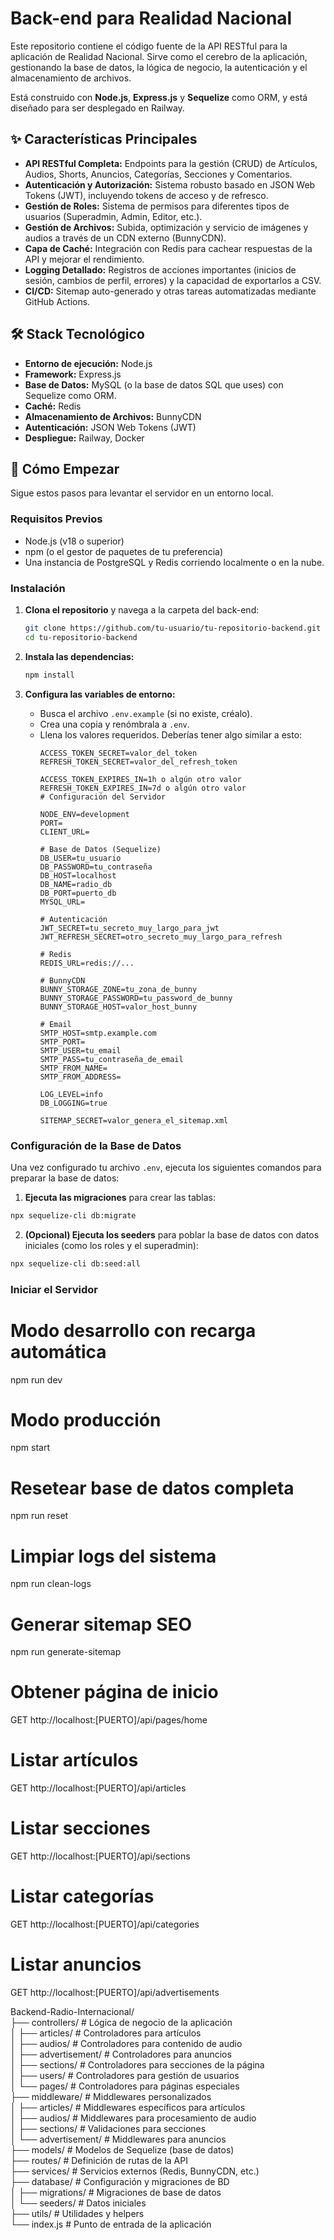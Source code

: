 # Back-end para Realidad Nacional

Este repositorio contiene el código fuente de la API RESTful para la aplicación de Realidad Nacional. Sirve como el cerebro de la aplicación, gestionando la base de datos, la lógica de negocio, la autenticación y el almacenamiento de archivos.

Está construido con **Node.js**, **Express.js** y **Sequelize** como ORM, y está diseñado para ser desplegado en Railway.

## ✨ Características Principales

- **API RESTful Completa:** Endpoints para la gestión (CRUD) de Artículos, Audios, Shorts, Anuncios, Categorías, Secciones y Comentarios.
- **Autenticación y Autorización:** Sistema robusto basado en JSON Web Tokens (JWT), incluyendo tokens de acceso y de refresco.
- **Gestión de Roles:** Sistema de permisos para diferentes tipos de usuarios (Superadmin, Admin, Editor, etc.).
- **Gestión de Archivos:** Subida, optimización y servicio de imágenes y audios a través de un CDN externo (BunnyCDN).
- **Capa de Caché:** Integración con Redis para cachear respuestas de la API y mejorar el rendimiento.
- **Logging Detallado:** Registros de acciones importantes (inicios de sesión, cambios de perfil, errores) y la capacidad de exportarlos a CSV.
- **CI/CD:** Sitemap auto-generado y otras tareas automatizadas mediante GitHub Actions.

## 🛠️ Stack Tecnológico

- **Entorno de ejecución:** Node.js
- **Framework:** Express.js
- **Base de Datos:** MySQL (o la base de datos SQL que uses) con Sequelize como ORM.
- **Caché:** Redis
- **Almacenamiento de Archivos:** BunnyCDN
- **Autenticación:** JSON Web Tokens (JWT)
- **Despliegue:** Railway, Docker

## 🚀 Cómo Empezar

Sigue estos pasos para levantar el servidor en un entorno local.

### Requisitos Previos

- Node.js (v18 o superior)
- npm (o el gestor de paquetes de tu preferencia)
- Una instancia de PostgreSQL y Redis corriendo localmente o en la nube.

### Instalación

1.  **Clona el repositorio** y navega a la carpeta del back-end:
    ```bash
    git clone https://github.com/tu-usuario/tu-repositorio-backend.git
    cd tu-repositorio-backend
    ```

2.  **Instala las dependencias:**
    ```bash
    npm install
    ```

3.  **Configura las variables de entorno:**
    - Busca el archivo `.env.example` (si no existe, créalo).
    - Crea una copia y renómbrala a `.env`.
    - Llena los valores requeridos. Deberías tener algo similar a esto:
      ```env
      ACCESS_TOKEN_SECRET=valor_del_token
      REFRESH_TOKEN_SECRET=valor_del_refresh_token

      ACCESS_TOKEN_EXPIRES_IN=1h o algún otro valor
      REFRESH_TOKEN_EXPIRES_IN=7d o algún otro valor
      # Configuración del Servidor
      
      NODE_ENV=development
      PORT=
      CLIENT_URL=
      
      # Base de Datos (Sequelize)
      DB_USER=tu_usuario
      DB_PASSWORD=tu_contraseña
      DB_HOST=localhost
      DB_NAME=radio_db
      DB_PORT=puerto_db
      MYSQL_URL=

      # Autenticación
      JWT_SECRET=tu_secreto_muy_largo_para_jwt
      JWT_REFRESH_SECRET=otro_secreto_muy_largo_para_refresh

      # Redis
      REDIS_URL=redis://...

      # BunnyCDN
      BUNNY_STORAGE_ZONE=tu_zona_de_bunny
      BUNNY_STORAGE_PASSWORD=tu_password_de_bunny
      BUNNY_STORAGE_HOST=valor_host_bunny

      # Email
      SMTP_HOST=smtp.example.com
      SMTP_PORT=
      SMTP_USER=tu_email
      SMTP_PASS=tu_contraseña_de_email
      SMTP_FROM_NAME=
      SMTP_FROM_ADDRESS=

      LOG_LEVEL=info
      DB_LOGGING=true

      SITEMAP_SECRET=valor_genera_el_sitemap.xml
      ```

### Configuración de la Base de Datos

Una vez configurado tu archivo `.env`, ejecuta los siguientes comandos para preparar la base de datos:

1.  **Ejecuta las migraciones** para crear las tablas:
```bash
npx sequelize-cli db:migrate
```

2.  **(Opcional) Ejecuta los seeders** para poblar la base de datos con datos iniciales (como los roles y el superadmin):
```bash
npx sequelize-cli db:seed:all
```

### Iniciar el Servidor

# Modo desarrollo con recarga automática  
npm run dev  

# Modo producción  
npm start  

# Resetear base de datos completa  
npm run reset  

# Limpiar logs del sistema  
npm run clean-logs  

# Generar sitemap SEO  
npm run generate-sitemap

# Obtener página de inicio  
GET http://localhost:[PUERTO]/api/pages/home  

# Listar artículos  
GET http://localhost:[PUERTO]/api/articles  

# Listar secciones  
GET http://localhost:[PUERTO]/api/sections  

# Listar categorías  
GET http://localhost:[PUERTO]/api/categories  

# Listar anuncios  
GET http://localhost:[PUERTO]/api/advertisements

Backend-Radio-Internacional/  
├── controllers/           # Lógica de negocio de la aplicación  
│   ├── articles/         # Controladores para artículos  
│   ├── audios/          # Controladores para contenido de audio  
│   ├── advertisement/   # Controladores para anuncios  
│   ├── sections/        # Controladores para secciones de la página  
│   ├── users/           # Controladores para gestión de usuarios  
│   └── pages/           # Controladores para páginas especiales  
├── middleware/           # Middlewares personalizados  
│   ├── articles/        # Middlewares específicos para artículos  
│   ├── audios/          # Middlewares para procesamiento de audio  
│   ├── sections/        # Validaciones para secciones  
│   └── advertisement/   # Middlewares para anuncios  
├── models/              # Modelos de Sequelize (base de datos)  
├── routes/              # Definición de rutas de la API  
├── services/            # Servicios externos (Redis, BunnyCDN, etc.)  
├── database/            # Configuración y migraciones de BD  
│   ├── migrations/      # Migraciones de base de datos  
│   └── seeders/         # Datos iniciales  
├── utils/               # Utilidades y helpers  
└── index.js            # Punto de entrada de la aplicación  
